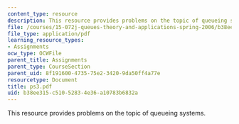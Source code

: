```yaml
---
content_type: resource
description: This resource provides problems on the topic of queueing systems.
file: /courses/15-072j-queues-theory-and-applications-spring-2006/b38ee315c51052834e36a10783b6832a_ps3.pdf
file_type: application/pdf
learning_resource_types:
- Assignments
ocw_type: OCWFile
parent_title: Assignments
parent_type: CourseSection
parent_uid: 8f191600-4735-75e2-3420-9da50ff4a77e
resourcetype: Document
title: ps3.pdf
uid: b38ee315-c510-5283-4e36-a10783b6832a
---
```

This resource provides problems on the topic of queueing systems.


